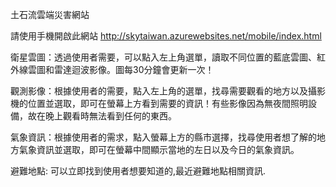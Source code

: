 土石流雲端災害網站

請使用手機開啟此網站
http://skytaiwan.azurewebsites.net/mobile/index.html


衛星雲圖：透過使用者需要，可以點入左上角選單，讀取不同位置的藍底雲圖、紅外線雲圖和雷達迴波影像。圖每30分鐘會更新一次！

觀測影像：根據使用者的需要，點入左上角的選單，找尋需要觀看的地方以及攝影機的位置並選取，即可在螢幕上方看到需要的資訊！有些影像因為無夜間照明設備，故在晚上觀看時無法看到任何的東西。

氣象資訊：根據使用者的需求，點入螢幕上方的縣市選擇，找尋使用者想了解的地方氣象資訊並選取，即可在螢幕中間顯示當地的左日以及今日的氣象資訊。

避難地點: 可以立即找到使用者想要知道的,最近避難地點相關資訊.
